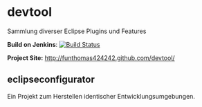 devtool
===================

Sammlung diverser Eclipse Plugins und Features

**Build on Jenkins**: [![Build Status](https://travis-ci.org/FunThomas424242/devtool.png?branch=master)](https://travis-ci.org/FunThomas424242/devtool)

**Project Site:** http://funthomas424242.github.com/devtool/


eclipseconfigurator
-------------------

Ein Projekt zum Herstellen identischer Entwicklungsumgebungen.




